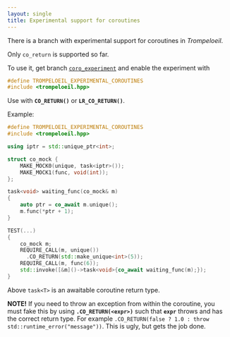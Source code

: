 ```yaml
---
layout: single
title: Experimental support for coroutines
---
```


There is a branch with experimental support for coroutines in *Trompeloeil*.

Only `co_return` is supported so far.

To use it, get branch
[`coro_experiment`](https://github.com/rollbear/trompeloeil/tree/coro_experiment)
and enable the experiment with

```Cpp
#define TROMPELOEIL_EXPERIMENTAL_COROUTINES
#include <trompeloeil.hpp>
```

Use with **`CO_RETURN()`** or **`LR_CO_RETURN()`**.

Example:

```Cpp
#define TROMPELOEIL_EXPERIMENTAL_COROUTINES
#include <trompeloeil.hpp>

using iptr = std::unique_ptr<int>;

struct co_mock {
    MAKE_MOCK0(unique, task<iptr>());
    MAKE_MOCK1(func, void(int));
};

task<void> waiting_func(co_mock& m)
{
    auto ptr = co_await m.unique();
    m.func(*ptr + 1);
}

TEST(...)
{
    co_mock m;
    REQUIRE_CALL(m, unique())
      .CO_RETURN(std::make_unique<int>(5));
    REQUIRE_CALL(m, func(6));
    std::invoke([&m]()->task<void>{co_await waiting_func(m);}); 
}
```

Above `task<T>` is an awaitable coroutine return type.

**NOTE!** If you need to throw an exception from within the coroutine, you must
fake this by using **`.CO_RETURN(<expr>)`** such that **`expr`** throws and has
the correct return type. For example
`.CO_RETURN(false ? 1.0 : throw std::runtime_error("message"))`. This is ugly,
but gets the job done.